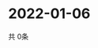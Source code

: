 # 2022-01-06
  共 0条

  <!-- BEGIN -->
  <!-- 最后更新时间Thu Jan 06 2022 07:04:25 GMT+0000 (Coordinated Universal Time) -->
  
  <!-- END -->
  
  